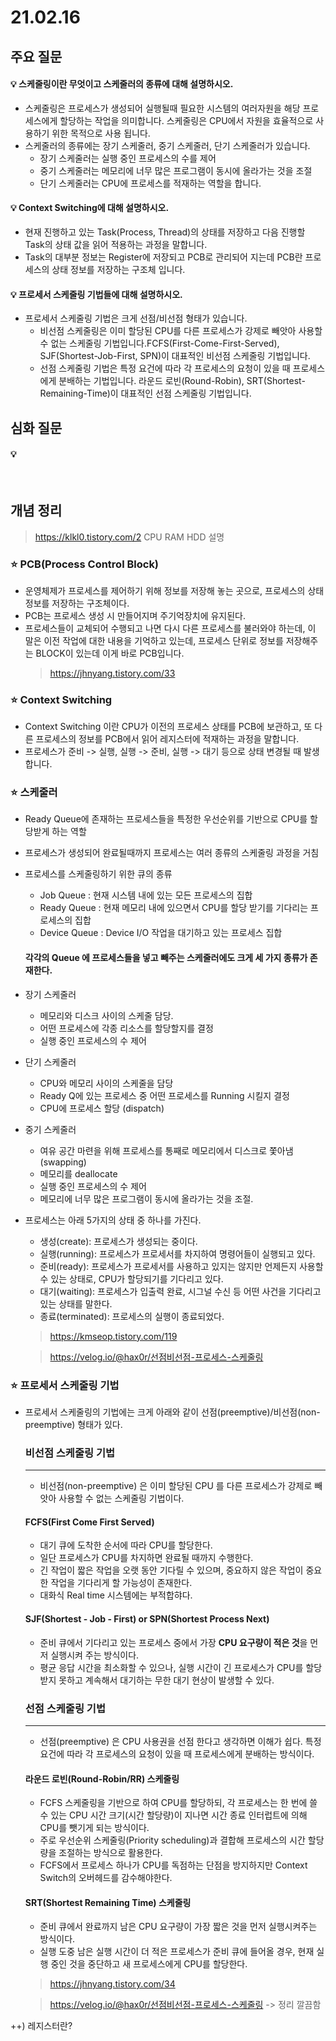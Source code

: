 # 21.02.16

## 주요 질문

#### 💡 스케줄링이란 무엇이고 스케줄러의 종류에 대해 설명하시오.
 * 스케줄링은 프로세스가 생성되어 실행될때 필요한 시스템의 여러자원을 해당 프로세스에게 할당하는 작업을 의미합니다. 스케줄링은 CPU에서 자원을 효율적으로 사용하기 위한 목적으로 사용 됩니다.
 * 스케줄러의 종류에는 장기 스케줄러, 중기 스케줄러, 단기 스케줄러가 있습니다.
    *  장기 스케줄러는 실행 중인 프로세스의 수를 제어
    *  중기 스케줄러는 메모리에 너무 많은 프로그램이 동시에 올라가는 것을 조절
    *  단기 스케줄러는 CPU에 프로세스를 적재하는 역할을 합니다.

#### 💡 Context Switching에 대해 설명하시오.
 * 현재 진행하고 있는 Task(Process, Thread)의 상태를 저장하고 다음 진행할 Task의 상태 값을 읽어 적용하는 과정을 말합니다.
 * Task의 대부분 정보는 Register에 저장되고 PCB로 관리되어 지는데 PCB란 프로세스의 상태 정보를 저장하는 구조체 입니다.

#### 💡 프로세서 스케줄링 기법들에 대해 설명하시오.
  * 프로세서 스케줄링 기법은 크게 선점/비선점 형태가 있습니다.
    * 비선점 스케줄링은 이미 할당된 CPU를 다른 프로세스가 강제로 빼앗아 사용할 수 없는 스케줄링 기법입니다.FCFS(First-Come-First-Served), SJF(Shortest-Job-First, SPN)이 대표적인 비선점 스케줄링 기법입니다.
    * 선점 스케줄링 기법은 특정 요건에 따라 각 프로세스의 요청이 있을 때 프로세스에게 분배하는 기법입니다. 라운드 로빈(Round-Robin), SRT(Shortest-Remaining-Time)이 대표적인 선점 스케줄링 기법입니다.


## 심화 질문

#### 💡 
<br/>

## 개념 정리

  > https://klkl0.tistory.com/2 CPU RAM HDD 설명

### ⭐ PCB(Process Control Block)
  * 운영체제가 프로세스를 제어하기 위해 정보를 저장해 놓는 곳으로, 프로세스의 상태 정보를 저장하는 구조체이다.
  * PCB는 프로세스 생성 시 만들어지며 주기억장치에 유지된다.
  * 프로세스들이 교체되어 수행되고 나면 다시 다른 프로세스를 불러와야 하는데,
이 말은 이전 작업에 대한 내용을 기억하고 있는데, 프로세스 단위로 정보를 저장해주는 BLOCK이 있는데 이게 바로 PCB입니다.
    > https://jhnyang.tistory.com/33

### ⭐ Context Switching
  * Context Switching 이란 CPU가 이전의 프로세스 상태를 PCB에 보관하고, 또 다른 프로세스의 정보를 PCB에서 읽어 레지스터에 적재하는 과정을 말합니다.
  * 프로세스가 준비 -> 실행, 실행 -> 준비, 실행 -> 대기 등으로 상태 변경될 때 발생합니다.

### ⭐ 스케줄러
  * Ready Queue에 존재하는 프로세스들을 특정한 우선순위를 기반으로 CPU를 할당받게 하는 역할
  * 프로세스가 생성되어 완료될때까지 프로세스는 여러 종류의 스케줄링 과정을 거침
  * 프로세스를 스케줄링하기 위한 큐의 종류
    * Job Queue : 현재 시스템 내에 있는 모든 프로세스의 집합
    * Ready Queue : 현재 메모리 내에 있으면서 CPU를 할당 받기를 기다리는 프로세스의 집합
    * Device Queue : Device I/O 작업을 대기하고 있는 프로세스 집합
    #### 각각의 Queue 에 프로세스들을 넣고 빼주는 스케줄러에도 크게 세 가지 종류가 존재한다.
  * 장기 스케줄러
    * 메모리와 디스크 사이의 스케줄 담당.
    * 어떤 프로세스에 각종 리소스를 할당할지를 결정
    * 실행 중인 프로세스의 수 제어

  * 단기 스케줄러
    * CPU와 메모리 사이의 스케줄을 담당
    * Ready Q에 있는 프로세스 중 어떤 프로세스를 Running 시킬지 결정
    * CPU에 프로세스 할당 (dispatch)

  * 중기 스케줄러
    * 여유 공간 마련을 위해 프로세스를 통째로 메모리에서 디스크로 쫓아냄 (swapping)
    * 메모리를 deallocate
    * 실행 중인 프로세스의 수 제어
    * 메모리에 너무 많은 프로그램이 동시에 올라가는 것을 조절.

* 프로세스는 아래 5가지의 상태 중 하나를 가진다.
    * 생성(create): 프로세스가 생성되는 중이다.
    * 실행(running): 프로세스가 프로세서를 차지하여 명령어들이 실행되고 있다.
    * 준비(ready): 프로세스가 프로세서를 사용하고 있지는 않지만 언제든지 사용할 수 있는 상태로, CPU가 할당되기를 기다리고 있다.
    * 대기(waiting): 프로세스가 입출력 완료, 시그널 수신 등 어떤 사건을 기다리고 있는 상태를 말한다.
    * 종료(terminated): 프로세스의 실행이 종료되었다.

    > https://kmseop.tistory.com/119

    > https://velog.io/@hax0r/선점비선점-프로세스-스케줄링

### ⭐ 프로세서 스케줄링 기법
  * 프로세서 스케줄링의 기법에는 크게 아래와 같이 선점(preemptive)/비선점(non-preemptive) 형태가 있다.
    
    ### 비선점 스케줄링 기법
    ---
    * 비선점(non-preemptive) 은 이미 할당된 CPU 를 다른 프로세스가 강제로 빼앗아 사용할 수 없는 스케줄링 기법이다.
    #### FCFS(First Come First Served)
    - 대기 큐에 도착한 순서에 따라 CPU를 할당한다.
    - 일단 프로세스가 CPU를 차지하면 완료될 때까지 수행한다.
    - 긴 작업이 짧은 작업을 오랫 동안 기다릴 수 있으며, 중요하지 않은 작업이 중요한 작업을 기다리게 할 가능성이 존재한다.
    - 대화식 Real time 시스템에는 부적합햐다.

    #### SJF(Shortest - Job - First) or SPN(Shortest Process Next)
    - 준비 큐에서 기다리고 있는 프로세스 중에서 가장 **CPU 요구량이 적은 것**을 먼저 실행시켜 주는 방식이다.
    - 평균 응답 시간을 최소화할 수 있으나, 실행 시간이 긴 프로세스가 CPU를 할당받지 못하고 계속해서 대기하는 무한 대기 현상이 발생할 수 있다.

    ### 선점 스케줄링 기법
    ---
    * 선점(preemptive) 은 CPU 사용권을 선점 한다고 생각하면 이해가 쉽다. 특정 요건에 따라 각 프로세스의 요청이 있을 때 프로세스에게 분배하는 방식이다.

    #### 라운드 로빈(Round-Robin/RR) 스케줄링
    - FCFS 스케줄링을 기반으로 하여 CPU를 할당하되, 각 프로세스는 한 번에 쓸 수 있는 CPU 시간 크기(시간 할당량)이 지나면 시간 종료 인터럽트에 의해 CPU를 뺏기게 되는 방식이다.
    - 주로 우선순위 스케줄링(Priority scheduling)과 결합해 프로세스의 시간 할당량을 조절하는 방식으로 활용한다.
    -  FCFS에서 프로세스 하나가 CPU를 독점하는 단점을 방지하지만 Context Switch의 오버헤드를 감수해야한다.
  
    #### SRT(Shortest Remaining Time) 스케줄링
    - 준비 큐에서 완료까지 남은 CPU 요구량이 가장 짧은 것을 먼저 실행시켜주는 방식이다. 
    - 실행 도중 남은 실행 시간이 더 적은 프로세스가 준비 큐에 들어올 경우, 현재 실행 중인 것을 중단하고 새 프로세스에게 CPU를 할당한다.
    > https://jhnyang.tistory.com/34

    > https://velog.io/@hax0r/선점비선점-프로세스-스케줄링 -> 정리 깔끔함

++) 레지스터란?
